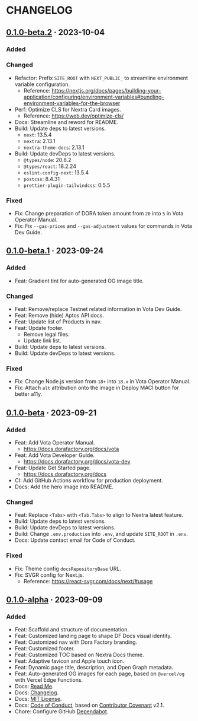 # CHANGELOG

## [0.1.0-beta.2][0.1.0-beta.2] · 2023-10-04

### Added

### Changed

- Refactor: Prefix `SITE_ROOT` with `NEXT_PUBLIC_` to streamline environment variable configuration.
  - Reference: https://nextjs.org/docs/pages/building-your-application/configuring/environment-variables#bundling-environment-variables-for-the-browser
- Perf: Optimize CLS for Nextra Card images.
  - Reference: https://web.dev/optimize-cls/
- Docs: Streamline and reword for README.
- Build: Update deps to latest versions.
  - `next`: 13.5.4
  - `nextra`: 2.13.1
  - `nextra-theme-docs`: 2.13.1
- Build: Update devDeps to latest versions.
  - `@types/node`: 20.8.2
  - `@types/react`: 18.2.24
  - `eslint-config-next`: 13.5.4
  - `postcss`: 8.4.31
  - `prettier-plugin-tailwindcss`: 0.5.5

### Fixed

- Fix: Change preparation of DORA token amount from `20` into `5` in Vota Operator Manual.
- Fix: Fix `--gas-prices` and `--gas-adjustment` values for commands in Vota Dev Guide.

## [0.1.0-beta.1][0.1.0-beta.1] · 2023-09-24

### Added

- Feat: Gradient tint for auto-generated OG image title.

### Changed

- Feat: Remove/replace Testnet related information in Vota Dev Guide.
- Feat: Remove (hide) Aptos API docs.
- Feat: Update list of Products in nav.
- Feat: Update footer.
  - Remove legal files.
  - Update link list.
- Build: Update deps to latest versions.
- Build: Update devDeps to latest versions.

### Fixed

- Fix: Change Node.js version from `18+` into `18.x` in Vota Operator Manual.
- Fix: Attach `alt` attribution onto the image in Deploy MACI button for better a11y.

## [0.1.0-beta][0.1.0-beta] · 2023-09-21

### Added

- Feat: Add Vota Operator Manual.
  - https://docs.dorafactory.org/docs/vota
- Feat: Add Vota Developer Guide.
  - https://docs.dorafactory.org/docs/vota-dev
- Feat: Update Get Started page.
  - https://docs.dorafactory.org/docs
- CI: Add GitHub Actions workflow for production deployment.
- Docs: Add the hero image into README.

### Changed

- Feat: Replace `<Tabs>` with `<Tab.Tabs>` to align to Nextra latest feature.
- Build: Update deps to latest versions.
- Build: Update devDeps to latest versions.
- Build: Change `.env.production` into `.env`, and update `SITE_ROOT` in `.env`.
- Docs: Update contact email for Code of Conduct.

### Fixed

- Fix: Theme config `docsRepositoryBase` URL.
- Fix: SVGR config for Next.js.
  - Reference: https://react-svgr.com/docs/next/#usage

## [0.1.0-alpha][0.1.0-alpha] · 2023-09-09

### Added

- Feat: Scaffold and structure of documentation.
- Feat: Customized landing page to shape DF Docs visual identity.
- Feat: Customized nav with Dora Factory branding.
- Feat: Customized footer.
- Feat: Customized TOC based on Nextra Docs theme.
- Feat: Adaptive favicon and Apple touch icon.
- Feat: Dynamic page title, description, and Open Graph metadata.
- Feat: Auto-generated OG images for each page, based on `@vercel/og` with Vercel Edge Functions.
- Docs: [Read Me](README.md).
- Docs: [Changelog](CHANGELOG.md).
- Docs: [MIT License](LICENSE).
- Docs: [Code of Conduct](CODE_OF_CONDUCT.md), based on [Contributor Covenant](https://www.contributor-covenant.org) v2.1.
- Chore: Configure GitHub [Dependabot](.github/dependabot.yml).

[0.1.0-beta.2]: https://github.com/DoraFactory/df-docs/compare/0.1.0-beta.1...0.1.0-beta.2
[0.1.0-beta.1]: https://github.com/DoraFactory/df-docs/compare/0.1.0-beta...0.1.0-beta.1
[0.1.0-beta]: https://github.com/DoraFactory/df-docs/compare/0.1.0-alpha...0.1.0-beta
[0.1.0-alpha]: https://github.com/DoraFactory/df-docs/compare/eacf593...0.1.0-alpha
